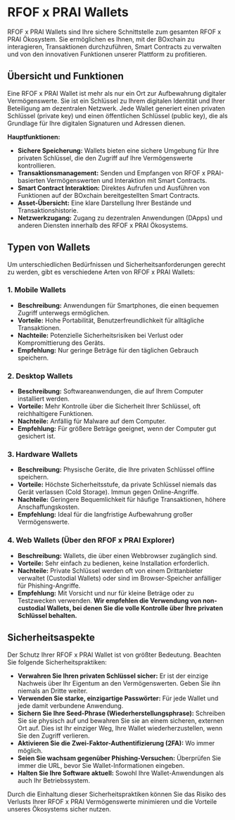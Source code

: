 # RFOF x PRAI Wallets

RFOF x PRAI Wallets sind Ihre sichere Schnittstelle zum gesamten RFOF x PRAI Ökosystem. Sie ermöglichen es Ihnen, mit der BOxchain zu interagieren, Transaktionen durchzuführen, Smart Contracts zu verwalten und von den innovativen Funktionen unserer Plattform zu profitieren.

## Übersicht und Funktionen

Eine RFOF x PRAI Wallet ist mehr als nur ein Ort zur Aufbewahrung digitaler Vermögenswerte. Sie ist ein Schlüssel zu Ihrem digitalen Identität und Ihrer Beteiligung am dezentralen Netzwerk. Jede Wallet generiert einen privaten Schlüssel (private key) und einen öffentlichen Schlüssel (public key), die als Grundlage für Ihre digitalen Signaturen und Adressen dienen.

**Hauptfunktionen:**

* **Sichere Speicherung:** Wallets bieten eine sichere Umgebung für Ihre privaten Schlüssel, die den Zugriff auf Ihre Vermögenswerte kontrollieren.
* **Transaktionsmanagement:** Senden und Empfangen von RFOF x PRAI-basierten Vermögenswerten und Interaktion mit Smart Contracts.
* **Smart Contract Interaktion:** Direktes Aufrufen und Ausführen von Funktionen auf der BOxchain bereitgestellten Smart Contracts.
* **Asset-Übersicht:** Eine klare Darstellung Ihrer Bestände und Transaktionshistorie.
* **Netzwerkzugang:** Zugang zu dezentralen Anwendungen (DApps) und anderen Diensten innerhalb des RFOF x PRAI Ökosystems.

## Typen von Wallets

Um unterschiedlichen Bedürfnissen und Sicherheitsanforderungen gerecht zu werden, gibt es verschiedene Arten von RFOF x PRAI Wallets:

### 1. Mobile Wallets
* **Beschreibung:** Anwendungen für Smartphones, die einen bequemen Zugriff unterwegs ermöglichen.
* **Vorteile:** Hohe Portabilität, Benutzerfreundlichkeit für alltägliche Transaktionen.
* **Nachteile:** Potenzielle Sicherheitsrisiken bei Verlust oder Kompromittierung des Geräts.
* **Empfehlung:** Nur geringe Beträge für den täglichen Gebrauch speichern.

### 2. Desktop Wallets
* **Beschreibung:** Softwareanwendungen, die auf Ihrem Computer installiert werden.
* **Vorteile:** Mehr Kontrolle über die Sicherheit Ihrer Schlüssel, oft reichhaltigere Funktionen.
* **Nachteile:** Anfällig für Malware auf dem Computer.
* **Empfehlung:** Für größere Beträge geeignet, wenn der Computer gut gesichert ist.

### 3. Hardware Wallets
* **Beschreibung:** Physische Geräte, die Ihre privaten Schlüssel offline speichern.
* **Vorteile:** Höchste Sicherheitsstufe, da private Schlüssel niemals das Gerät verlassen (Cold Storage). Immun gegen Online-Angriffe.
* **Nachteile:** Geringere Bequemlichkeit für häufige Transaktionen, höhere Anschaffungskosten.
* **Empfehlung:** Ideal für die langfristige Aufbewahrung großer Vermögenswerte.

### 4. Web Wallets (Über den RFOF x PRAI Explorer)
* **Beschreibung:** Wallets, die über einen Webbrowser zugänglich sind.
* **Vorteile:** Sehr einfach zu bedienen, keine Installation erforderlich.
* **Nachteile:** Private Schlüssel werden oft von einem Drittanbieter verwaltet (Custodial Wallets) oder sind im Browser-Speicher anfälliger für Phishing-Angriffe.
* **Empfehlung:** Mit Vorsicht und nur für kleine Beträge oder zu Testzwecken verwenden. **Wir empfehlen die Verwendung von non-custodial Wallets, bei denen Sie die volle Kontrolle über Ihre privaten Schlüssel behalten.**

## Sicherheitsaspekte

Der Schutz Ihrer RFOF x PRAI Wallet ist von größter Bedeutung. Beachten Sie folgende Sicherheitspraktiken:

* **Verwahren Sie Ihren privaten Schlüssel sicher:** Er ist der einzige Nachweis über Ihr Eigentum an den Vermögenswerten. Geben Sie ihn niemals an Dritte weiter.
* **Verwenden Sie starke, einzigartige Passwörter:** Für jede Wallet und jede damit verbundene Anwendung.
* **Sichern Sie Ihre Seed-Phrase (Wiederherstellungsphrase):** Schreiben Sie sie physisch auf und bewahren Sie sie an einem sicheren, externen Ort auf. Dies ist Ihr einziger Weg, Ihre Wallet wiederherzustellen, wenn Sie den Zugriff verlieren.
* **Aktivieren Sie die Zwei-Faktor-Authentifizierung (2FA):** Wo immer möglich.
* **Seien Sie wachsam gegenüber Phishing-Versuchen:** Überprüfen Sie immer die URL, bevor Sie Wallet-Informationen eingeben.
* **Halten Sie Ihre Software aktuell:** Sowohl Ihre Wallet-Anwendungen als auch Ihr Betriebssystem.

Durch die Einhaltung dieser Sicherheitspraktiken können Sie das Risiko des Verlusts Ihrer RFOF x PRAI Vermögenswerte minimieren und die Vorteile unseres Ökosystems sicher nutzen.
